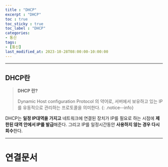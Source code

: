 ```yaml
---
title : "DHCP"
excerpt : "DHCP"
toc : true
toc_sticky : true
toc_label : "DHCP"
categories:
- 통신
tags:
- [통신]
last_modified_at: 2023-10-28T08:00:00-10:00:00
---
```

  
---
  
## DHCP란
> **DHCP 란?**  
>
> Dynamic Host configuration Protocol 의 약어로, 서버에서 보유하고 있는 IP를 유동적으로 관리하는 프로토콜을 의미한다. 
{: .notice--info}  

 DHCP는 **일정 IP대역을 가지고** 네트워크에 연결된 장치가 IP를 필요로 하는 시점에 **제한된 대역 안에서 IP를 발급**해준다. 그리고 IP를 일정시간동안 **사용하지 않는 경우 다시 회수**한다.

---
  
# 연결문서
